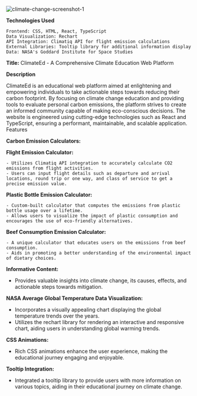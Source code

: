 
![climate-change-screenshot-1](https://github.com/DevMari999/climate-change/assets/135366781/1fcadbd3-6431-4cc4-9f24-139418cc8da6)

**Technologies Used**

    Frontend: CSS, HTML, React, TypeScript
    Data Visualization: Rechart
    API Integration: Climatiq API for flight emission calculations
    External Libraries: Tooltip library for additional information display
    Data: NASA's Goddard Institute for Space Studies
    
**Title:**
ClimateEd - A Comprehensive Climate Education Web Platform

**Description**

ClimateEd is an educational web platform aimed at enlightening and empowering individuals to take actionable steps towards reducing their carbon footprint. By focusing on climate change education and providing tools to evaluate personal carbon emissions, the platform strives to create an informed community capable of making eco-conscious decisions. The website is engineered using cutting-edge technologies such as React and TypeScript, ensuring a performant, maintainable, and scalable application.
Features

**Carbon Emission Calculators:**

**Flight Emission Calculator:**


    - Utilizes Climatiq API integration to accurately calculate CO2 emissions from flight activities.
    - Users can input flight details such as departure and arrival locations, round trip or one way, and class of service to get a precise emission value.

**Plastic Bottle Emission Calculator:**

    - Custom-built calculator that computes the emissions from plastic bottle usage over a lifetime.
    - Allows users to visualize the impact of plastic consumption and encourages the use of eco-friendly alternatives.

**Beef Consumption Emission Calculator:**

    - A unique calculator that educates users on the emissions from beef consumption.
    - Aids in promoting a better understanding of the environmental impact of dietary choices.

**Informative Content:**

 - Provides valuable insights into climate change, its causes, effects, and actionable steps towards mitigation.

**NASA Average Global Temperature Data Visualization:**

 - Incorporates a visually appealing chart displaying the global temperature trends over the years.
 - Utilizes the rechart library for rendering an interactive and responsive chart, aiding users in understanding global warming trends.

**CSS Animations:**

 - Rich CSS animations enhance the user experience, making the educational journey engaging and enjoyable.

**Tooltip Integration:**

  - Integrated a tooltip library to provide users with more information on various topics, aiding in their educational journey on climate change.
